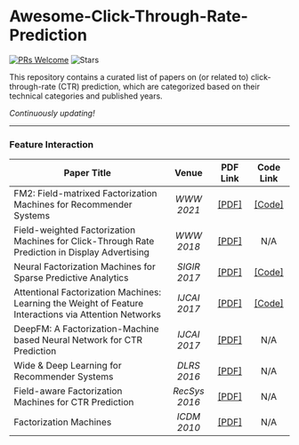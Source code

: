 # Awesome-Click-Through-Rate-Prediction
[![PRs Welcome](https://img.shields.io/badge/PRs-welcome-yellow.svg)](https://github.com/YuanchenBei/Awesome-Click-Through-Rate-Prediction) 
![Stars](https://img.shields.io/github/stars/YuanchenBei/Awesome-Click-Through-Rate-Prediction?color=green)

This repository contains a curated list of papers on (or related to) click-through-rate (CTR) prediction, which are categorized based on their technical categories and published years.

*Continuously updating!*

----

### Feature Interaction

| **Paper Title** | **Venue** | **PDF Link** | **Code Link** |
| --------------- | :--------: | :--------: | :--------: | 
| FM2: Field-matrixed Factorization Machines for Recommender Systems | _WWW 2021_ | [[PDF]](https://dl.acm.org/doi/pdf/10.1145/3442381.3449930) | [[Code]](https://github.com/yahoo/FmFM) |
| Field-weighted Factorization Machines for Click-Through Rate Prediction in Display Advertising | _WWW 2018_ | [[PDF]](https://dl.acm.org/doi/pdf/10.1145/3178876.3186040) | N/A |
| Neural Factorization Machines for Sparse Predictive Analytics | _SIGIR 2017_ | [[PDF]](https://dl.acm.org/doi/pdf/10.1145/3077136.3080777) | [[Code]](https://github.com/hexiangnan/neural_factorization_machine) |
| Attentional Factorization Machines: Learning the Weight of Feature Interactions via Attention Networks | _IJCAI 2017_ | [[PDF]](https://www.ijcai.org/proceedings/2017/0435.pdf) | [[Code]](https://github.com/hexiangnan/attentional_factorization_machine) |
| DeepFM: A Factorization-Machine based Neural Network for CTR Prediction | _IJCAI 2017_ | [[PDF]](https://www.ijcai.org/proceedings/2017/0239.pdf) | N/A |
| Wide & Deep Learning for Recommender Systems | _DLRS 2016_ | [[PDF]](https://dl.acm.org/doi/pdf/10.1145/2988450.2988454) | N/A |
| Field-aware Factorization Machines for CTR Prediction | _RecSys 2016_ | [[PDF]](https://dl.acm.org/doi/pdf/10.1145/2959100.2959134) | N/A |
| Factorization Machines | _ICDM 2010_ |[[PDF]](https://analyticsconsultores.com.mx/wp-content/uploads/2019/03/Factorization-Machines-Steffen-Rendle-Osaka-University-2010.pdf) | N/A |


